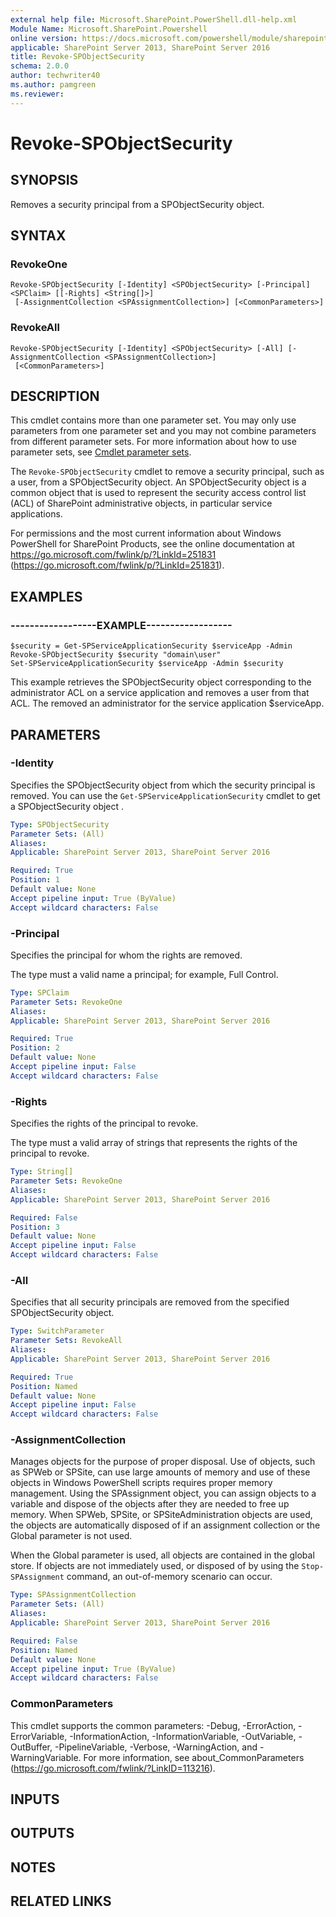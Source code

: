 ```yaml
---
external help file: Microsoft.SharePoint.PowerShell.dll-help.xml
Module Name: Microsoft.SharePoint.Powershell
online version: https://docs.microsoft.com/powershell/module/sharepoint-server/revoke-spobjectsecurity
applicable: SharePoint Server 2013, SharePoint Server 2016
title: Revoke-SPObjectSecurity
schema: 2.0.0
author: techwriter40
ms.author: pamgreen
ms.reviewer: 
---
```


# Revoke-SPObjectSecurity

## SYNOPSIS
Removes a security principal from a SPObjectSecurity object.


## SYNTAX

### RevokeOne
```
Revoke-SPObjectSecurity [-Identity] <SPObjectSecurity> [-Principal] <SPClaim> [[-Rights] <String[]>]
 [-AssignmentCollection <SPAssignmentCollection>] [<CommonParameters>]
```

### RevokeAll
```
Revoke-SPObjectSecurity [-Identity] <SPObjectSecurity> [-All] [-AssignmentCollection <SPAssignmentCollection>]
 [<CommonParameters>]
```

## DESCRIPTION
This cmdlet contains more than one parameter set.
You may only use parameters from one parameter set and you may not combine parameters from different parameter sets.
For more information about how to use parameter sets, see [Cmdlet parameter sets](https://docs.microsoft.com/powershell/scripting/developer/cmdlet/cmdlet-parameter-sets).

The `Revoke-SPObjectSecurity` cmdlet to remove a security principal, such as a user, from a SPObjectSecurity object.
An SPObjectSecurity object is a common object that is used to represent the security access control list (ACL) of SharePoint administrative objects, in particular service applications.

For permissions and the most current information about Windows PowerShell for SharePoint Products, see the online documentation at https://go.microsoft.com/fwlink/p/?LinkId=251831 (https://go.microsoft.com/fwlink/p/?LinkId=251831).


## EXAMPLES

### ------------------EXAMPLE------------------
```
$security = Get-SPServiceApplicationSecurity $serviceApp -Admin
Revoke-SPObjectSecurity $security "domain\user"
Set-SPServiceApplicationSecurity $serviceApp -Admin $security
```

This example retrieves the SPObjectSecurity object corresponding to the administrator ACL on a service application and removes a user from that ACL.
The removed an administrator for the service application $serviceApp.


## PARAMETERS

### -Identity
Specifies the SPObjectSecurity object from which the security principal is removed.
You can use the `Get-SPServiceApplicationSecurity` cmdlet to get a SPObjectSecurity object .

```yaml
Type: SPObjectSecurity
Parameter Sets: (All)
Aliases: 
Applicable: SharePoint Server 2013, SharePoint Server 2016

Required: True
Position: 1
Default value: None
Accept pipeline input: True (ByValue)
Accept wildcard characters: False
```

### -Principal
Specifies the principal for whom the rights are removed.

The type must a valid name a principal; for example, Full Control.

```yaml
Type: SPClaim
Parameter Sets: RevokeOne
Aliases: 
Applicable: SharePoint Server 2013, SharePoint Server 2016

Required: True
Position: 2
Default value: None
Accept pipeline input: False
Accept wildcard characters: False
```

### -Rights
Specifies the rights of the principal to revoke.

The type must a valid array of strings that represents the rights of the principal to revoke.

```yaml
Type: String[]
Parameter Sets: RevokeOne
Aliases: 
Applicable: SharePoint Server 2013, SharePoint Server 2016

Required: False
Position: 3
Default value: None
Accept pipeline input: False
Accept wildcard characters: False
```

### -All
Specifies that all security principals are removed from the specified SPObjectSecurity object.

```yaml
Type: SwitchParameter
Parameter Sets: RevokeAll
Aliases: 
Applicable: SharePoint Server 2013, SharePoint Server 2016

Required: True
Position: Named
Default value: None
Accept pipeline input: False
Accept wildcard characters: False
```

### -AssignmentCollection
Manages objects for the purpose of proper disposal.
Use of objects, such as SPWeb or SPSite, can use large amounts of memory and use of these objects in Windows PowerShell scripts requires proper memory management.
Using the SPAssignment object, you can assign objects to a variable and dispose of the objects after they are needed to free up memory.
When SPWeb, SPSite, or SPSiteAdministration objects are used, the objects are automatically disposed of if an assignment collection or the Global parameter is not used.

When the Global parameter is used, all objects are contained in the global store.
If objects are not immediately used, or disposed of by using the `Stop-SPAssignment` command, an out-of-memory scenario can occur.

```yaml
Type: SPAssignmentCollection
Parameter Sets: (All)
Aliases: 
Applicable: SharePoint Server 2013, SharePoint Server 2016

Required: False
Position: Named
Default value: None
Accept pipeline input: True (ByValue)
Accept wildcard characters: False
```

### CommonParameters
This cmdlet supports the common parameters: -Debug, -ErrorAction, -ErrorVariable, -InformationAction, -InformationVariable, -OutVariable, -OutBuffer, -PipelineVariable, -Verbose, -WarningAction, and -WarningVariable. For more information, see about_CommonParameters (https://go.microsoft.com/fwlink/?LinkID=113216).

## INPUTS

## OUTPUTS

## NOTES

## RELATED LINKS
